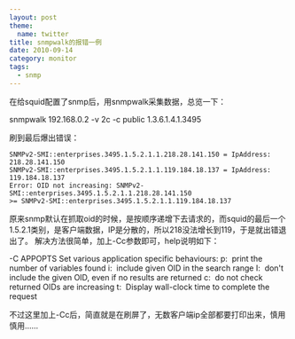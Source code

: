 ```yaml
---
layout: post
theme:
  name: twitter
title: snmpwalk的报错一例
date: 2010-09-14
category: monitor
tags:
  - snmp
---
```


在给squid配置了snmp后，用snmpwalk采集数据，总览一下：

snmpwalk 192.168.0.2 -v 2c -c public 1.3.6.1.4.1.3495

刷到最后爆出错误：

    SNMPv2-SMI::enterprises.3495.1.5.2.1.1.218.28.141.150 = IpAddress: 218.28.141.150
    SNMPv2-SMI::enterprises.3495.1.5.2.1.1.119.184.18.137 = IpAddress: 119.184.18.137
    Error: OID not increasing: SNMPv2-SMI::enterprises.3495.1.5.2.1.1.218.28.141.150
    >= SNMPv2-SMI::enterprises.3495.1.5.2.1.1.119.184.18.137

原来snmp默认在抓取oid的时候，是按顺序递增下去请求的，而squid的最后一个1.5.2.1类别，是客户端数据，IP是分散的，所以218没法增长到119，于是就出错退出了。
解决方法很简单，加上-Cc参数即可，help说明如下：

-C APPOPTS    Set various application specific behaviours:
     p:  print the number of variables found
     i:  include given OID in the search range
     I:  don't include the given OID, even if no results are returned
     c:  do not check returned OIDs are increasing
     t:  Display wall-clock time to complete the request

不过这里加上-Cc后，简直就是在刷屏了，无数客户端ip全部都要打印出来，慎用慎用……

